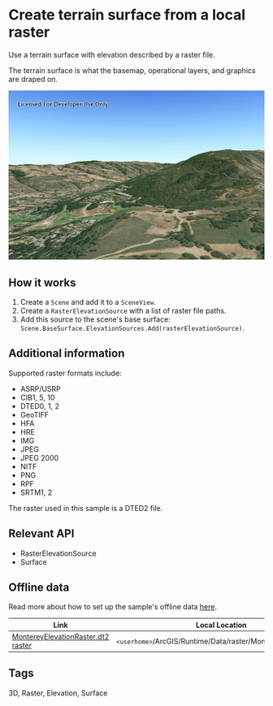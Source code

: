 # Create terrain surface from a local raster

Use a terrain surface with elevation described by a raster file.

The terrain surface is what the basemap, operational layers, and graphics are draped on.

![](screenshot.png)

## How it works

1. Create a `Scene` and add it to a `SceneView`.
2. Create a `RasterElevationSource` with a list of raster file paths.
3. Add this source to the scene's base surface: `Scene.BaseSurface.ElevationSources.Add(rasterElevationSource)`.

## Additional information

Supported raster formats include:
- ASRP/USRP
- CIB1, 5, 10
- DTED0, 1, 2
- GeoTIFF
- HFA
- HRE
- IMG
- JPEG
- JPEG 2000
- NITF
- PNG
- RPF
- SRTM1, 2

The raster used in this sample is a DTED2 file.

## Relevant API

* RasterElevationSource
* Surface

## Offline data
Read more about how to set up the sample's offline data [here](http://links.esri.com/ArcGISRuntimeQtSamples).

Link | Local Location
---------|-------|
|[MontereyElevationRaster.dt2 raster](https://www.arcgis.com/home/item.html?id=98092369c4ae4d549bbbd45dba993ebc)| `<userhome>`/ArcGIS/Runtime/Data/raster/MontereyElevation.dt2 |


## Tags

3D, Raster, Elevation, Surface




